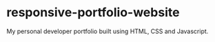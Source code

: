 # responsive-portfolio-website
My personal developer portfolio built using HTML, CSS and Javascript.

